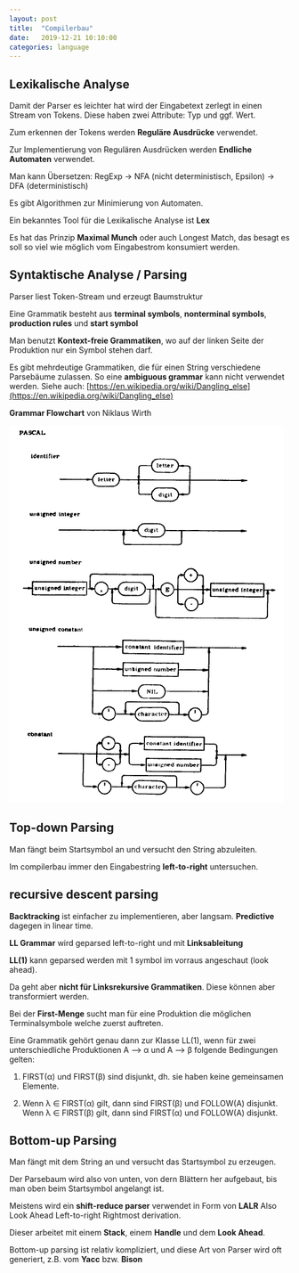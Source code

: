 ```yaml
---
layout: post
title:  "Compilerbau"
date:   2019-12-21 10:10:00
categories: language
---
```


## Lexikalische Analyse

Damit der Parser es leichter hat wird der Eingabetext zerlegt in einen Stream von Tokens. Diese haben zwei Attribute: Typ und ggf. Wert.

Zum erkennen der Tokens werden **Reguläre Ausdrücke** verwendet.

Zur Implementierung von Regulären Ausdrücken werden **Endliche Automaten** verwendet.

Man kann Übersetzen: RegExp -> NFA (nicht deterministisch, Epsilon) -> DFA (deterministisch)

Es gibt Algorithmen zur Minimierung von Automaten.

Ein bekanntes Tool für die Lexikalische Analyse ist **Lex**

Es hat das Prinzip **Maximal Munch** oder auch Longest Match, das besagt es soll so viel wie möglich vom Eingabestrom konsumiert werden.


## Syntaktische Analyse / Parsing

Parser liest Token-Stream und erzeugt Baumstruktur

Eine Grammatik besteht aus **terminal symbols**, **nonterminal symbols**, **production rules** und **start symbol**

Man benutzt **Kontext-freie Grammatiken**, wo auf der linken Seite der Produktion nur ein Symbol stehen darf.

Es gibt mehrdeutige Grammatiken, die für einen String verschiedene Parsebäume zulassen. So eine **ambiguous grammar** kann nicht verwendet werden. Siehe auch: [https://en.wikipedia.org/wiki/Dangling_else](https://en.wikipedia.org/wiki/Dangling_else)

**Grammar Flowchart** von Niklaus Wirth

![grammar](/img/language/compiler/grammar.gif)


## Top-down Parsing

Man fängt beim Startsymbol an und versucht den String abzuleiten.

Im compilerbau immer den Eingabestring  **left-to-right** untersuchen.

## recursive descent parsing

**Backtracking** ist einfacher zu implementieren, aber langsam. **Predictive** dagegen in linear time.

**LL Grammar** wird geparsed left-to-right und mit **Linksableitung**

**LL(1)** kann geparsed werden mit 1 symbol im vorraus angeschaut (look ahead).

Da geht aber **nicht für Linksrekursive Grammatiken**. Diese können aber transformiert werden.

Bei der **First-Menge** sucht man für eine Produktion die möglichen Terminalsymbole welche zuerst auftreten.

Eine Grammatik gehört genau dann zur Klasse LL(1), wenn für zwei unterschiedliche Produktionen A --> α und A --> β folgende Bedingungen gelten:

1. FIRST(α) und FIRST(β) sind disjunkt, dh. sie haben keine gemeinsamen Elemente.

2. Wenn λ ∈ FIRST(α) gilt, dann sind FIRST(β) und FOLLOW(A) disjunkt. Wenn λ ∈ FIRST(β) gilt, dann sind FIRST(α) und FOLLOW(A) disjunkt. 


## Bottom-up Parsing

Man fängt mit dem String an und versucht das Startsymbol zu erzeugen.

Der Parsebaum wird also von unten, von dern Blättern her aufgebaut, bis man oben beim Startsymbol angelangt ist.

Meistens wird ein **shift-reduce parser** verwendet in Form von **LALR** Also Look Ahead Left-to-right Rightmost derivation.

Dieser arbeitet mit einem **Stack**, einem **Handle** und dem **Look Ahead**.

Bottom-up parsing ist relativ kompliziert, und diese Art von Parser wird oft generiert, z.B. vom **Yacc** bzw. **Bison**

